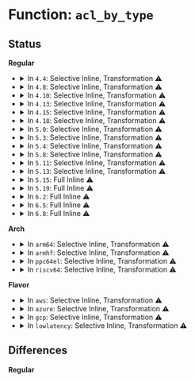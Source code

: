 # Function: <code>acl_by_type</code>

## Status
<b>Regular</b>
<ul>
<li>
<details>
<summary>In <code>4.4</code>: Selective Inline, Transformation ⚠️</summary>

```c
struct posix_acl **acl_by_type(struct inode *inode, int type);
```

**Collision:** Unique Global

**Inline:** Selective

**Transformation:** True

**Instances:**

```
In fs/posix_acl.c (ffffffff8126dda0)
Location: fs/posix_acl.c:24
Inline: True
Inline callers:
  - fs/posix_acl.c:get_cached_acl
  - fs/posix_acl.c:get_cached_acl_rcu
  - fs/posix_acl.c:forget_cached_acl
  - fs/posix_acl.c:set_cached_acl
Direct callers:
  - fs/posix_acl.c:get_cached_acl
  - fs/posix_acl.c:get_cached_acl_rcu
  - fs/posix_acl.c:forget_cached_acl
  - fs/posix_acl.c:set_cached_acl
```
**Symbols:**

```
ffffffff8126dda0-ffffffff8126ddab: acl_by_type.part.2 (STB_LOCAL)
ffffffff8126ddb0-ffffffff8126ddd8: acl_by_type (STB_GLOBAL)
```
</details>
</li>
<li>
<details>
<summary>In <code>4.8</code>: Selective Inline, Transformation ⚠️</summary>

**Collision:** Unique Static

**Inline:** Selective

**Transformation:** True

**Instances:**

```
In fs/posix_acl.c (ffffffff81299826)
Location: fs/posix_acl.c:24
Inline: True
Inline callers:
  - fs/posix_acl.c:forget_cached_acl
  - fs/posix_acl.c:set_cached_acl
  - fs/posix_acl.c:get_cached_acl_rcu
  - fs/posix_acl.c:get_cached_acl
Direct callers:
  - fs/posix_acl.c:forget_cached_acl
  - fs/posix_acl.c:set_cached_acl
  - fs/posix_acl.c:get_cached_acl_rcu
  - fs/posix_acl.c:get_cached_acl
```
**Symbols:**

```
ffffffff81299520-ffffffff8129952b: acl_by_type.part.1 (STB_LOCAL)
```
</details>
</li>
<li>
<details>
<summary>In <code>4.10</code>: Selective Inline, Transformation ⚠️</summary>

**Collision:** Unique Static

**Inline:** Selective

**Transformation:** True

**Instances:**

```
In fs/posix_acl.c (ffffffff812ae346)
Location: fs/posix_acl.c:24
Inline: True
Inline callers:
  - fs/posix_acl.c:forget_cached_acl
  - fs/posix_acl.c:set_cached_acl
  - fs/posix_acl.c:get_cached_acl_rcu
  - fs/posix_acl.c:get_cached_acl
Direct callers:
  - fs/posix_acl.c:forget_cached_acl
  - fs/posix_acl.c:set_cached_acl
  - fs/posix_acl.c:get_cached_acl_rcu
  - fs/posix_acl.c:get_cached_acl
```
**Symbols:**

```
ffffffff812ae040-ffffffff812ae04b: acl_by_type.part.1 (STB_LOCAL)
```
</details>
</li>
<li>
<details>
<summary>In <code>4.13</code>: Selective Inline, Transformation ⚠️</summary>

**Collision:** Unique Static

**Inline:** Selective

**Transformation:** True

**Instances:**

```
In fs/posix_acl.c (ffffffff812bb796)
Location: fs/posix_acl.c:25
Inline: True
Inline callers:
  - fs/posix_acl.c:forget_cached_acl
  - fs/posix_acl.c:set_cached_acl
  - fs/posix_acl.c:get_cached_acl_rcu
  - fs/posix_acl.c:get_cached_acl
Direct callers:
  - fs/posix_acl.c:forget_cached_acl
  - fs/posix_acl.c:set_cached_acl
  - fs/posix_acl.c:get_cached_acl_rcu
  - fs/posix_acl.c:get_cached_acl
```
**Symbols:**

```
ffffffff812bc16d-ffffffff812bc178: acl_by_type.part.1 (STB_LOCAL)
```
</details>
</li>
<li>
<details>
<summary>In <code>4.15</code>: Selective Inline, Transformation ⚠️</summary>

**Collision:** Unique Static

**Inline:** Selective

**Transformation:** True

**Instances:**

```
In fs/posix_acl.c (ffffffff812df086)
Location: fs/posix_acl.c:25
Inline: True
Inline callers:
  - fs/posix_acl.c:forget_cached_acl
  - fs/posix_acl.c:set_cached_acl
  - fs/posix_acl.c:get_cached_acl_rcu
  - fs/posix_acl.c:get_cached_acl
Direct callers:
  - fs/posix_acl.c:forget_cached_acl
  - fs/posix_acl.c:set_cached_acl
  - fs/posix_acl.c:get_cached_acl_rcu
  - fs/posix_acl.c:get_cached_acl
```
**Symbols:**

```
ffffffff812dfa6d-ffffffff812dfa78: acl_by_type.part.1 (STB_LOCAL)
```
</details>
</li>
<li>
<details>
<summary>In <code>4.18</code>: Selective Inline, Transformation ⚠️</summary>

**Collision:** Unique Static

**Inline:** Selective

**Transformation:** True

**Instances:**

```
In fs/posix_acl.c (ffffffff8130b015)
Location: fs/posix_acl.c:25
Inline: True
Inline callers:
  - fs/posix_acl.c:forget_cached_acl
  - fs/posix_acl.c:set_cached_acl
  - fs/posix_acl.c:get_cached_acl_rcu
  - fs/posix_acl.c:get_cached_acl
Direct callers:
  - fs/posix_acl.c:forget_cached_acl
  - fs/posix_acl.c:set_cached_acl
  - fs/posix_acl.c:get_cached_acl_rcu
  - fs/posix_acl.c:get_cached_acl
```
**Symbols:**

```
ffffffff8130ae80-ffffffff8130ae8b: acl_by_type.part.3 (STB_LOCAL)
```
</details>
</li>
<li>
<details>
<summary>In <code>5.0</code>: Selective Inline, Transformation ⚠️</summary>

**Collision:** Unique Static

**Inline:** Selective

**Transformation:** True

**Instances:**

```
In fs/posix_acl.c (ffffffff813208d5)
Location: fs/posix_acl.c:25
Inline: True
Inline callers:
  - fs/posix_acl.c:forget_cached_acl
  - fs/posix_acl.c:set_cached_acl
  - fs/posix_acl.c:get_cached_acl_rcu
  - fs/posix_acl.c:get_cached_acl
Direct callers:
  - fs/posix_acl.c:forget_cached_acl
  - fs/posix_acl.c:set_cached_acl
  - fs/posix_acl.c:get_cached_acl_rcu
  - fs/posix_acl.c:get_cached_acl
```
**Symbols:**

```
ffffffff813206c0-ffffffff813206cb: acl_by_type.part.3 (STB_LOCAL)
```
</details>
</li>
<li>
<details>
<summary>In <code>5.3</code>: Selective Inline, Transformation ⚠️</summary>

**Collision:** Unique Static

**Inline:** Selective

**Transformation:** True

**Instances:**

```
In fs/posix_acl.c (ffffffff81348185)
Location: fs/posix_acl.c:26
Inline: True
Inline callers:
  - fs/posix_acl.c:forget_cached_acl
  - fs/posix_acl.c:set_cached_acl
  - fs/posix_acl.c:get_cached_acl_rcu
  - fs/posix_acl.c:get_cached_acl
Direct callers:
  - fs/posix_acl.c:forget_cached_acl
  - fs/posix_acl.c:set_cached_acl
  - fs/posix_acl.c:get_cached_acl_rcu
  - fs/posix_acl.c:get_cached_acl
```
**Symbols:**

```
ffffffff81347f80-ffffffff81347f8b: acl_by_type.part.0 (STB_LOCAL)
```
</details>
</li>
<li>
<details>
<summary>In <code>5.4</code>: Selective Inline, Transformation ⚠️</summary>

**Collision:** Unique Static

**Inline:** Selective

**Transformation:** True

**Instances:**

```
In fs/posix_acl.c (ffffffff81360425)
Location: fs/posix_acl.c:26
Inline: True
Inline callers:
  - fs/posix_acl.c:forget_cached_acl
  - fs/posix_acl.c:set_cached_acl
  - fs/posix_acl.c:get_cached_acl_rcu
  - fs/posix_acl.c:get_cached_acl
Direct callers:
  - fs/posix_acl.c:forget_cached_acl
  - fs/posix_acl.c:set_cached_acl
  - fs/posix_acl.c:get_cached_acl_rcu
  - fs/posix_acl.c:get_cached_acl
```
**Symbols:**

```
ffffffff81360220-ffffffff8136022b: acl_by_type.part.0 (STB_LOCAL)
```
</details>
</li>
<li>
<details>
<summary>In <code>5.8</code>: Selective Inline, Transformation ⚠️</summary>

**Collision:** Unique Static

**Inline:** Selective

**Transformation:** True

**Instances:**

```
In fs/posix_acl.c (ffffffff813a5e95)
Location: fs/posix_acl.c:26
Inline: True
Inline callers:
  - fs/posix_acl.c:forget_cached_acl
  - fs/posix_acl.c:set_cached_acl
  - fs/posix_acl.c:get_cached_acl_rcu
  - fs/posix_acl.c:get_cached_acl
Direct callers:
  - fs/posix_acl.c:forget_cached_acl
  - fs/posix_acl.c:set_cached_acl
  - fs/posix_acl.c:get_cached_acl_rcu
  - fs/posix_acl.c:get_cached_acl
```
**Symbols:**

```
ffffffff813a5d20-ffffffff813a5d2b: acl_by_type.part.0 (STB_LOCAL)
```
</details>
</li>
<li>
<details>
<summary>In <code>5.11</code>: Selective Inline, Transformation ⚠️</summary>

**Collision:** Unique Static

**Inline:** Selective

**Transformation:** True

**Instances:**

```
In fs/posix_acl.c (ffffffff813b6be5)
Location: fs/posix_acl.c:26
Inline: True
Inline callers:
  - fs/posix_acl.c:forget_cached_acl
  - fs/posix_acl.c:set_cached_acl
  - fs/posix_acl.c:get_cached_acl_rcu
  - fs/posix_acl.c:get_cached_acl
Direct callers:
  - fs/posix_acl.c:forget_cached_acl
  - fs/posix_acl.c:set_cached_acl
  - fs/posix_acl.c:get_cached_acl_rcu
  - fs/posix_acl.c:get_cached_acl
```
**Symbols:**

```
ffffffff813b6a60-ffffffff813b6a6b: acl_by_type.part.0 (STB_LOCAL)
```
</details>
</li>
<li>
<details>
<summary>In <code>5.13</code>: Selective Inline, Transformation ⚠️</summary>

**Collision:** Unique Static

**Inline:** Selective

**Transformation:** True

**Instances:**

```
In fs/posix_acl.c (ffffffff813bdc45)
Location: fs/posix_acl.c:26
Inline: True
Inline callers:
  - fs/posix_acl.c:forget_cached_acl
  - fs/posix_acl.c:set_cached_acl
  - fs/posix_acl.c:get_cached_acl_rcu
  - fs/posix_acl.c:get_cached_acl
Direct callers:
  - fs/posix_acl.c:forget_cached_acl
  - fs/posix_acl.c:set_cached_acl
  - fs/posix_acl.c:get_cached_acl_rcu
  - fs/posix_acl.c:get_cached_acl
```
**Symbols:**

```
ffffffff813bdac0-ffffffff813bdacb: acl_by_type.part.0 (STB_LOCAL)
```
</details>
</li>
<li>
<details>
<summary>In <code>5.15</code>: Full Inline ⚠️</summary>

**Collision:** Unique Static

**Inline:** Full

**Transformation:** False

**Instances:**

```
In fs/posix_acl.c (ffffffff8140da85)
Location: fs/posix_acl.c:27
Inline: True
Inline callers:
  - fs/posix_acl.c:forget_cached_acl
  - fs/posix_acl.c:set_cached_acl
  - fs/posix_acl.c:get_cached_acl
```
</details>
</li>
<li>
<details>
<summary>In <code>5.19</code>: Full Inline ⚠️</summary>

**Collision:** Unique Static

**Inline:** Full

**Transformation:** False

**Instances:**

```
In fs/posix_acl.c (ffffffff81482fe5)
Location: fs/posix_acl.c:28
Inline: True
Inline callers:
  - fs/posix_acl.c:forget_cached_acl
  - fs/posix_acl.c:set_cached_acl
  - fs/posix_acl.c:get_cached_acl
```
</details>
</li>
<li>
<details>
<summary>In <code>6.2</code>: Full Inline ⚠️</summary>

**Collision:** Unique Static

**Inline:** Full

**Transformation:** False

**Instances:**

```
In fs/posix_acl.c (ffffffff81516265)
Location: fs/posix_acl.c:34
Inline: True
Inline callers:
  - fs/posix_acl.c:forget_cached_acl
  - fs/posix_acl.c:set_cached_acl
  - fs/posix_acl.c:get_cached_acl
```
</details>
</li>
<li>
<details>
<summary>In <code>6.5</code>: Full Inline ⚠️</summary>

**Collision:** Unique Static

**Inline:** Full

**Transformation:** False

**Instances:**

```
In fs/posix_acl.c (ffffffff8154dbe5)
Location: fs/posix_acl.c:35
Inline: True
Inline callers:
  - fs/posix_acl.c:forget_cached_acl
  - fs/posix_acl.c:set_cached_acl
  - fs/posix_acl.c:get_cached_acl
```
</details>
</li>
<li>
<details>
<summary>In <code>6.8</code>: Full Inline ⚠️</summary>

**Collision:** Unique Static

**Inline:** Full

**Transformation:** False

**Instances:**

```
In fs/posix_acl.c (ffffffff81583a35)
Location: fs/posix_acl.c:35
Inline: True
Inline callers:
  - fs/posix_acl.c:forget_cached_acl
  - fs/posix_acl.c:set_cached_acl
  - fs/posix_acl.c:get_cached_acl
```
</details>
</li>
</ul>
<b>Arch</b>
<ul>
<li>
<details>
<summary>In <code>arm64</code>: Selective Inline, Transformation ⚠️</summary>

**Collision:** Unique Static

**Inline:** Selective

**Transformation:** True

**Instances:**

```
In fs/posix_acl.c (ffff8000104266c4)
Location: fs/posix_acl.c:26
Inline: True
Inline callers:
  - fs/posix_acl.c:forget_cached_acl
  - fs/posix_acl.c:set_cached_acl
  - fs/posix_acl.c:get_cached_acl_rcu
  - fs/posix_acl.c:get_cached_acl
Direct callers:
  - fs/posix_acl.c:forget_cached_acl
  - fs/posix_acl.c:set_cached_acl
  - fs/posix_acl.c:get_cached_acl_rcu
  - fs/posix_acl.c:get_cached_acl
```
**Symbols:**

```
ffff800010426478-ffff80001042648c: acl_by_type.part.0 (STB_LOCAL)
```
</details>
</li>
<li>
<details>
<summary>In <code>armhf</code>: Selective Inline, Transformation ⚠️</summary>

**Collision:** Unique Static

**Inline:** Selective

**Transformation:** True

**Instances:**

```
In fs/posix_acl.c (c05ef2c8)
Location: fs/posix_acl.c:26
Inline: True
Inline callers:
  - fs/posix_acl.c:forget_cached_acl
  - fs/posix_acl.c:set_cached_acl
  - fs/posix_acl.c:get_cached_acl_rcu
  - fs/posix_acl.c:get_cached_acl
Direct callers:
  - fs/posix_acl.c:forget_cached_acl
  - fs/posix_acl.c:set_cached_acl
  - fs/posix_acl.c:get_cached_acl_rcu
  - fs/posix_acl.c:get_cached_acl
```
**Symbols:**

```
c05ef08c-c05ef0a4: acl_by_type.part.0 (STB_LOCAL)
```
</details>
</li>
<li>
<details>
<summary>In <code>ppc64el</code>: Selective Inline, Transformation ⚠️</summary>

**Collision:** Unique Static

**Inline:** Selective

**Transformation:** True

**Instances:**

```
In fs/posix_acl.c (c000000000535a94)
Location: fs/posix_acl.c:26
Inline: True
Inline callers:
  - fs/posix_acl.c:forget_cached_acl
  - fs/posix_acl.c:set_cached_acl
  - fs/posix_acl.c:get_cached_acl_rcu
  - fs/posix_acl.c:get_cached_acl
Direct callers:
  - fs/posix_acl.c:forget_cached_acl
  - fs/posix_acl.c:set_cached_acl
  - fs/posix_acl.c:get_cached_acl_rcu
  - fs/posix_acl.c:get_cached_acl
```
**Symbols:**

```
c000000000535820-c00000000053582c: acl_by_type.part.0 (STB_LOCAL)
```
</details>
</li>
<li>
<details>
<summary>In <code>riscv64</code>: Selective Inline, Transformation ⚠️</summary>

**Collision:** Unique Static

**Inline:** Selective

**Transformation:** True

**Instances:**

```
In fs/posix_acl.c (ffffffe0002c532a)
Location: fs/posix_acl.c:26
Inline: True
Inline callers:
  - fs/posix_acl.c:forget_cached_acl
  - fs/posix_acl.c:set_cached_acl
  - fs/posix_acl.c:get_cached_acl_rcu
  - fs/posix_acl.c:get_cached_acl
Direct callers:
  - fs/posix_acl.c:forget_cached_acl
  - fs/posix_acl.c:set_cached_acl
  - fs/posix_acl.c:get_cached_acl_rcu
  - fs/posix_acl.c:get_cached_acl
```
**Symbols:**

```
ffffffe0002c51a2-ffffffe0002c51b6: acl_by_type.part.0 (STB_LOCAL)
```
</details>
</li>
</ul>
<b>Flavor</b>
<ul>
<li>
<details>
<summary>In <code>aws</code>: Selective Inline, Transformation ⚠️</summary>

**Collision:** Unique Static

**Inline:** Selective

**Transformation:** True

**Instances:**

```
In fs/posix_acl.c (ffffffff81358a05)
Location: fs/posix_acl.c:26
Inline: True
Inline callers:
  - fs/posix_acl.c:forget_cached_acl
  - fs/posix_acl.c:set_cached_acl
  - fs/posix_acl.c:get_cached_acl_rcu
  - fs/posix_acl.c:get_cached_acl
Direct callers:
  - fs/posix_acl.c:forget_cached_acl
  - fs/posix_acl.c:set_cached_acl
  - fs/posix_acl.c:get_cached_acl_rcu
  - fs/posix_acl.c:get_cached_acl
```
**Symbols:**

```
ffffffff81358800-ffffffff8135880b: acl_by_type.part.0 (STB_LOCAL)
```
</details>
</li>
<li>
<details>
<summary>In <code>azure</code>: Selective Inline, Transformation ⚠️</summary>

**Collision:** Unique Static

**Inline:** Selective

**Transformation:** True

**Instances:**

```
In fs/posix_acl.c (ffffffff813496b5)
Location: fs/posix_acl.c:26
Inline: True
Inline callers:
  - fs/posix_acl.c:forget_cached_acl
  - fs/posix_acl.c:set_cached_acl
  - fs/posix_acl.c:get_cached_acl_rcu
  - fs/posix_acl.c:get_cached_acl
Direct callers:
  - fs/posix_acl.c:forget_cached_acl
  - fs/posix_acl.c:set_cached_acl
  - fs/posix_acl.c:get_cached_acl_rcu
  - fs/posix_acl.c:get_cached_acl
```
**Symbols:**

```
ffffffff813494b0-ffffffff813494bb: acl_by_type.part.0 (STB_LOCAL)
```
</details>
</li>
<li>
<details>
<summary>In <code>gcp</code>: Selective Inline, Transformation ⚠️</summary>

**Collision:** Unique Static

**Inline:** Selective

**Transformation:** True

**Instances:**

```
In fs/posix_acl.c (ffffffff813564d5)
Location: fs/posix_acl.c:26
Inline: True
Inline callers:
  - fs/posix_acl.c:forget_cached_acl
  - fs/posix_acl.c:set_cached_acl
  - fs/posix_acl.c:get_cached_acl_rcu
  - fs/posix_acl.c:get_cached_acl
Direct callers:
  - fs/posix_acl.c:forget_cached_acl
  - fs/posix_acl.c:set_cached_acl
  - fs/posix_acl.c:get_cached_acl_rcu
  - fs/posix_acl.c:get_cached_acl
```
**Symbols:**

```
ffffffff813562d0-ffffffff813562db: acl_by_type.part.0 (STB_LOCAL)
```
</details>
</li>
<li>
<details>
<summary>In <code>lowlatency</code>: Selective Inline, Transformation ⚠️</summary>

**Collision:** Unique Static

**Inline:** Selective

**Transformation:** True

**Instances:**

```
In fs/posix_acl.c (ffffffff81369bb5)
Location: fs/posix_acl.c:26
Inline: True
Inline callers:
  - fs/posix_acl.c:forget_cached_acl
  - fs/posix_acl.c:set_cached_acl
  - fs/posix_acl.c:get_cached_acl_rcu
  - fs/posix_acl.c:get_cached_acl
Direct callers:
  - fs/posix_acl.c:forget_cached_acl
  - fs/posix_acl.c:set_cached_acl
  - fs/posix_acl.c:get_cached_acl_rcu
  - fs/posix_acl.c:get_cached_acl
```
**Symbols:**

```
ffffffff813699a0-ffffffff813699ab: acl_by_type.part.0 (STB_LOCAL)
```
</details>
</li>
</ul>

## Differences
<b>Regular</b>
<ul>
</ul>
